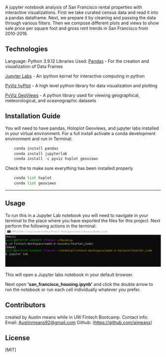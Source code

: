 A jupyter notebook analysis of San Francisco rental properties with interactive visualizations. First we take curated census data and read it into a pandas dataframe. Next, we prepare it by cleaning and passing the data through various filters. Then we compose different plots and views to show sale price per square foot and gross rent trends in San Francisco from 2010-2016.
## Technologies
Language: Python 3.9.12
Libraries Used: 
[Pandas](https://pandas.pydata.org/pandas-docs/stable/index.html) - For the creation and visualization of Data Frames

[Jupyter Labs](https://jupyter.org/) - An ipython kernel for interactive computing in python

[PyViz hvPlot](https://hvplot.holoviz.org/index.html) - A high level python library for data visualization and plotting

[PyViz GeoViews](https://geoviews.org/) - A python library used for viewing geographical, meteorological, and oceanographic datasets
## Installation Guide
You will need to have pandas, Holoplot Geoviews, and jupyter labs installed in your virtual environment.
For a full install activate a conda development environment and run in Terminal:
```python
    conda install pandas
    conda install jupyterlab
    conda install -c pyviz hvplot geoviews
```

Check the to make sure everything has been installed properly
```python
    conda list hvplot
    conda list geoviews
```

---
## Usage
To run this in a Jupyter Lab notebook you will need to navigate in your terminal to the place where you have exported the files for this project.
Next perform the following actions in the terminal:
![Jupyterlab](images/Jupyterlab.png)

This will open a Jupyter labs notebook in your default browser.

Next open **'san_francisco_housing.ipynb'** and click the double arrow to run the notebook or run each cell individually whatever you prefer.

## Contributors
created by Austin means while in UW Fintech Bootcamp.
Contact info:
Email: Austinmeans92@gmail.com
Github: (https://github.com/aimeans)

## License
[MIT]
